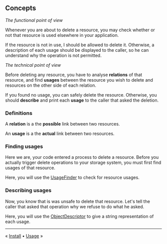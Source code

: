 Concepts
--------

*The functional point of view*

Whenever you are about to delete a resource, 
you may check whether or not that resource is used elsewhere in your application.

If the resource is not in use, I should be allowed to delete it.
Otherwise, a description of each usage should be displayed to the caller, 
so he can understand why the operation is not permitted.


*The technical point of view*

Before deleting any resource, you have to analyse **relations** of that resource,
and find **usages** between the resource you wish to delete and resources on the other side of each relation.

If you found no usage, you can safely delete the resource.
Otherwise, you should **describe** and print each **usage** to the caller that asked the deletion.


### Definitions

A **relation** is a the **possible** link between two resources.

An **usage** is a the **actual** link between two resources.


### Finding usages

Here we are, your code entered a process to delete a resource.
Before you actually trigger delete operations to your storage system, you must first find usages of that resource.

Here, you will use the [UsageFinder](components/usage-finder.md) to check for resource usages.


### Describing usages

Now, you know that is was unsafe to delete that resource.
Let's tell the caller that asked that operation why we refuse to do what he asked.

Here, you will use the [ObjectDescriptor](components/object-descriptor.md) to give a string representation of each usage.



---

« [Install](1-install.md) • [Usage](3-usage.md) »
